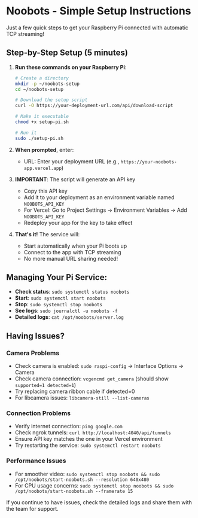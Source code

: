 # Noobots - Simple Setup Instructions

Just a few quick steps to get your Raspberry Pi connected with automatic TCP streaming!

## Step-by-Step Setup (5 minutes)

1. **Run these commands on your Raspberry Pi**:
   ```bash
   # Create a directory
   mkdir -p ~/noobots-setup
   cd ~/noobots-setup
   
   # Download the setup script
   curl -O https://your-deployment-url.com/api/download-script
   
   # Make it executable
   chmod +x setup-pi.sh
   
   # Run it
   sudo ./setup-pi.sh
   ```

2. **When prompted**, enter:
   - URL: Enter your deployment URL (e.g., `https://your-noobots-app.vercel.app`)

3. **IMPORTANT**: The script will generate an API key
   - Copy this API key
   - Add it to your deployment as an environment variable named `NOOBOTS_API_KEY`
   - For Vercel: Go to Project Settings → Environment Variables → Add `NOOBOTS_API_KEY`
   - Redeploy your app for the key to take effect

4. **That's it!** The service will:
   - Start automatically when your Pi boots up
   - Connect to the app with TCP streaming
   - No more manual URL sharing needed!

## Managing Your Pi Service:

- **Check status**: `sudo systemctl status noobots`
- **Start**: `sudo systemctl start noobots`
- **Stop**: `sudo systemctl stop noobots`
- **See logs**: `sudo journalctl -u noobots -f`
- **Detailed logs**: `cat /opt/noobots/server.log`

## Having Issues?

### Camera Problems
- Check camera is enabled: `sudo raspi-config` → Interface Options → Camera
- Check camera connection: `vcgencmd get_camera` (should show `supported=1 detected=1`)
- Try replacing camera ribbon cable if detected=0
- For libcamera issues: `libcamera-still --list-cameras`

### Connection Problems
- Verify internet connection: `ping google.com`
- Check ngrok tunnels: `curl http://localhost:4040/api/tunnels`
- Ensure API key matches the one in your Vercel environment
- Try restarting the service: `sudo systemctl restart noobots`

### Performance Issues
- For smoother video: `sudo systemctl stop noobots && sudo /opt/noobots/start-noobots.sh --resolution 640x480`
- For CPU usage concerns: `sudo systemctl stop noobots && sudo /opt/noobots/start-noobots.sh --framerate 15`

If you continue to have issues, check the detailed logs and share them with the team for support.
